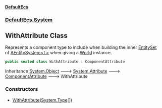 #### [DefaultEcs](./index.md 'index')
### [DefaultEcs.System](./DefaultEcs-System.md 'DefaultEcs.System')
## WithAttribute Class
Represents a component type to include when building the inner [EntitySet](./DefaultEcs-EntitySet.md 'DefaultEcs.EntitySet') of [AEntitySystem&lt;T&gt;](./DefaultEcs-System-AEntitySystem-T-.md 'DefaultEcs.System.AEntitySystem&lt;T&gt;') when giving a [World](./DefaultEcs-World.md 'DefaultEcs.World') instance.  
```csharp
public sealed class WithAttribute : ComponentAttribute
```
Inheritance [System.Object](https://docs.microsoft.com/en-us/dotnet/api/System.Object 'System.Object') &#129106; [System.Attribute](https://docs.microsoft.com/en-us/dotnet/api/System.Attribute 'System.Attribute') &#129106; [ComponentAttribute](./DefaultEcs-System-ComponentAttribute.md 'DefaultEcs.System.ComponentAttribute') &#129106; WithAttribute  
### Constructors
- [WithAttribute(System.Type[])](./DefaultEcs-System-WithAttribute-WithAttribute(System-Type--).md 'DefaultEcs.System.WithAttribute.WithAttribute(System.Type[])')
